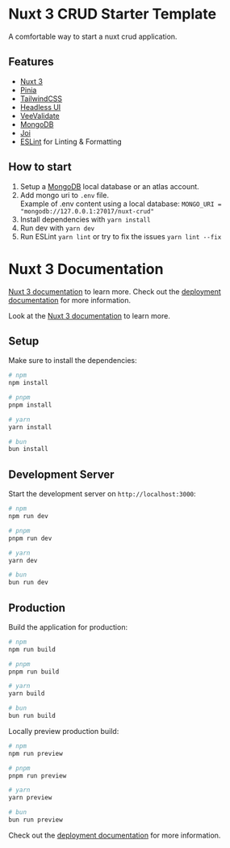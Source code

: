 # Nuxt 3 CRUD Starter Template

A comfortable way to start a nuxt crud application.

## Features

- [Nuxt 3](https://v3.nuxtjs.org)
- [Pinia](https://pinia.vuejs.org/)
- [TailwindCSS](https://tailwindcss.com/)
- [Headless UI](https://headlessui.com/)
- [VeeValidate](https://vee-validate.logaretm.com/v4/)
- [MongoDB](https://www.mongodb.com/)
- [Joi](https://joi.dev/)
- [ESLint](https://eslint.org/) for Linting & Formatting

## How to start

1. Setup a [MongoDB](https://www.mongodb.com/docs/manual/installation/) local database or an atlas account.
2. Add mongo uri to `.env` file.  
   Example of .env content using a local database: `MONGO_URI = "mongodb://127.0.0.1:27017/nuxt-crud"`
3. Install dependencies with `yarn install`
4. Run dev with `yarn dev`
5. Run ESLint `yarn lint` or try to fix the issues `yarn lint --fix`

# Nuxt 3 Documentation

[Nuxt 3 documentation](https://nuxt.com/docs/getting-started/introduction) to learn more.
Check out the [deployment documentation](https://nuxt.com/docs/getting-started/deployment) for more information.

Look at the [Nuxt 3 documentation](https://nuxt.com/docs/getting-started/introduction) to learn more.

## Setup

Make sure to install the dependencies:

```bash
# npm
npm install

# pnpm
pnpm install

# yarn
yarn install

# bun
bun install
```

## Development Server

Start the development server on `http://localhost:3000`:

```bash
# npm
npm run dev

# pnpm
pnpm run dev

# yarn
yarn dev

# bun
bun run dev
```

## Production

Build the application for production:

```bash
# npm
npm run build

# pnpm
pnpm run build

# yarn
yarn build

# bun
bun run build
```

Locally preview production build:

```bash
# npm
npm run preview

# pnpm
pnpm run preview

# yarn
yarn preview

# bun
bun run preview
```

Check out the [deployment documentation](https://nuxt.com/docs/getting-started/deployment) for more information.
